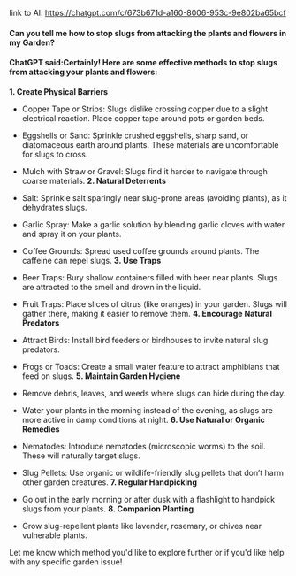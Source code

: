 link to AI:
https://chatgpt.com/c/673b671d-a160-8006-953c-9e802ba65bcf

#### Can you tell me how to stop slugs from attacking the plants and flowers in my Garden?
#### ChatGPT said:Certainly! Here are some effective methods to stop slugs from attacking your plants and flowers:

**1. Create Physical Barriers**

- Copper Tape or Strips: Slugs dislike crossing copper due to a slight electrical reaction. Place copper tape around pots or garden beds.
- Eggshells or Sand: Sprinkle crushed eggshells, sharp sand, or diatomaceous earth around plants. These materials are uncomfortable for slugs to cross.
- Mulch with Straw or Gravel: Slugs find it harder to navigate through coarse materials.
**2. Natural Deterrents**

- Salt: Sprinkle salt sparingly near slug-prone areas (avoiding plants), as it dehydrates slugs.
- Garlic Spray: Make a garlic solution by blending garlic cloves with water and spray it on your plants.
- Coffee Grounds: Spread used coffee grounds around plants. The caffeine can repel slugs.
**3. Use Traps**

- Beer Traps: Bury shallow containers filled with beer near plants. Slugs are attracted to the smell and drown in the liquid.
- Fruit Traps: Place slices of citrus (like oranges) in your garden. Slugs will gather there, making it easier to remove them.
**4. Encourage Natural Predators**

- Attract Birds: Install bird feeders or birdhouses to invite natural slug predators.
- Frogs or Toads: Create a small water feature to attract amphibians that feed on slugs.
**5. Maintain Garden Hygiene**

- Remove debris, leaves, and weeds where slugs can hide during the day.
- Water your plants in the morning instead of the evening, as slugs are more active in damp conditions at night.
**6. Use Natural or Organic Remedies**

- Nematodes: Introduce nematodes (microscopic worms) to the soil. These will naturally target slugs.
- Slug Pellets: Use organic or wildlife-friendly slug pellets that don’t harm other garden creatures.
**7. Regular Handpicking**

- Go out in the early morning or after dusk with a flashlight to handpick slugs from your plants.
**8. Companion Planting**

- Grow slug-repellent plants like lavender, rosemary, or chives near vulnerable plants.

Let me know which method you'd like to explore further or if you'd like help with any specific garden issue!
